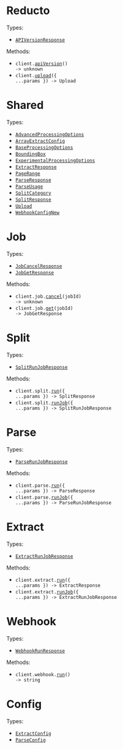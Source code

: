 # Reducto

Types:

- <code><a href="./src/resources/top-level.ts">APIVersionResponse</a></code>

Methods:

- <code title="get /version">client.<a href="./src/index.ts">apiVersion</a>() -> unknown</code>
- <code title="post /upload">client.<a href="./src/index.ts">upload</a>({ ...params }) -> Upload</code>

# Shared

Types:

- <code><a href="./src/resources/shared.ts">AdvancedProcessingOptions</a></code>
- <code><a href="./src/resources/shared.ts">ArrayExtractConfig</a></code>
- <code><a href="./src/resources/shared.ts">BaseProcessingOptions</a></code>
- <code><a href="./src/resources/shared.ts">BoundingBox</a></code>
- <code><a href="./src/resources/shared.ts">ExperimentalProcessingOptions</a></code>
- <code><a href="./src/resources/shared.ts">ExtractResponse</a></code>
- <code><a href="./src/resources/shared.ts">PageRange</a></code>
- <code><a href="./src/resources/shared.ts">ParseResponse</a></code>
- <code><a href="./src/resources/shared.ts">ParseUsage</a></code>
- <code><a href="./src/resources/shared.ts">SplitCategory</a></code>
- <code><a href="./src/resources/shared.ts">SplitResponse</a></code>
- <code><a href="./src/resources/shared.ts">Upload</a></code>
- <code><a href="./src/resources/shared.ts">WebhookConfigNew</a></code>

# Job

Types:

- <code><a href="./src/resources/job.ts">JobCancelResponse</a></code>
- <code><a href="./src/resources/job.ts">JobGetResponse</a></code>

Methods:

- <code title="post /cancel/{job_id}">client.job.<a href="./src/resources/job.ts">cancel</a>(jobId) -> unknown</code>
- <code title="get /job/{job_id}">client.job.<a href="./src/resources/job.ts">get</a>(jobId) -> JobGetResponse</code>

# Split

Types:

- <code><a href="./src/resources/split.ts">SplitRunJobResponse</a></code>

Methods:

- <code title="post /split">client.split.<a href="./src/resources/split.ts">run</a>({ ...params }) -> SplitResponse</code>
- <code title="post /split_async">client.split.<a href="./src/resources/split.ts">runJob</a>({ ...params }) -> SplitRunJobResponse</code>

# Parse

Types:

- <code><a href="./src/resources/parse.ts">ParseRunJobResponse</a></code>

Methods:

- <code title="post /parse">client.parse.<a href="./src/resources/parse.ts">run</a>({ ...params }) -> ParseResponse</code>
- <code title="post /parse_async">client.parse.<a href="./src/resources/parse.ts">runJob</a>({ ...params }) -> ParseRunJobResponse</code>

# Extract

Types:

- <code><a href="./src/resources/extract.ts">ExtractRunJobResponse</a></code>

Methods:

- <code title="post /extract">client.extract.<a href="./src/resources/extract.ts">run</a>({ ...params }) -> ExtractResponse</code>
- <code title="post /extract_async">client.extract.<a href="./src/resources/extract.ts">runJob</a>({ ...params }) -> ExtractRunJobResponse</code>

# Webhook

Types:

- <code><a href="./src/resources/webhook.ts">WebhookRunResponse</a></code>

Methods:

- <code title="post /configure_webhook">client.webhook.<a href="./src/resources/webhook.ts">run</a>() -> string</code>

# Config

Types:

- <code><a href="./src/resources/config.ts">ExtractConfig</a></code>
- <code><a href="./src/resources/config.ts">ParseConfig</a></code>
